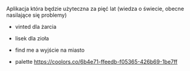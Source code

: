 Aplikacja która będzie użyteczna za pięć lat (wiedza o świecie, obecne nasilające się problemy)

- vinted dla żarcia

- lisek dla zioła

- find me a wyjście na miasto


- palette
https://coolors.co/6b4e71-ffeedb-f05365-426b69-1be7ff